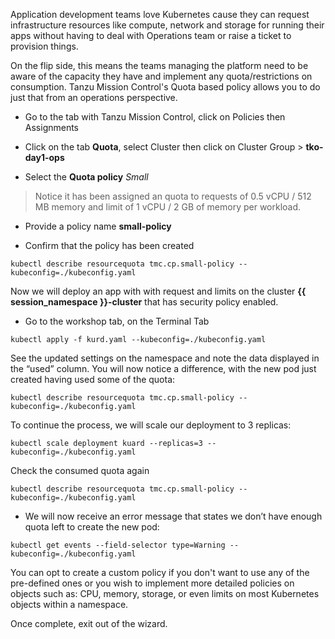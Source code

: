 Application development teams love Kubernetes cause they can request infrastructure resources like compute, network and storage for running their apps without having to deal with Operations team or raise a ticket to provision things. 

On the flip side, this means the teams managing the platform need to be aware of the capacity they have and implement any quota/restrictions on consumption. Tanzu Mission Control's Quota based policy allows you to do just that from an operations perspective.

* Go to the tab with Tanzu Mission Control, click on Policies then Assignments

* Click on the tab **Quota**, select Cluster then click on Cluster Group >  **tko-day1-ops** 

* Select the **Quota policy** *Small*

>Notice it has been assigned an quota to requests of 0.5 vCPU / 512 MB memory and limit of 1 vCPU / 2 GB of memory per workload.

* Provide a policy name **small-policy**

* Confirm that the policy has been created
```execute-2
kubectl describe resourcequota tmc.cp.small-policy --kubeconfig=./kubeconfig.yaml
```


Now we will deploy an app with with request and limits on the cluster **{{ session_namespace }}-cluster** that has security policy enabled.

* Go to the workshop tab, on the Terminal Tab

```execute-1
kubectl apply -f kurd.yaml --kubeconfig=./kubeconfig.yaml
```
See the updated settings on the namespace and note the data displayed in the “used” column. You will now notice a difference, with the new pod just created having used some of the quota:

```execute-2
kubectl describe resourcequota tmc.cp.small-policy --kubeconfig=./kubeconfig.yaml
```
To continue the process, we will scale our deployment to 3 replicas:

```execute-1
kubectl scale deployment kuard --replicas=3 --kubeconfig=./kubeconfig.yaml
```

Check the consumed quota again
```execute-2
kubectl describe resourcequota tmc.cp.small-policy --kubeconfig=./kubeconfig.yaml
```
* We will now receive an error message that states we don’t have enough quota left to create the new pod:

```execute-1
kubectl get events --field-selector type=Warning --kubeconfig=./kubeconfig.yaml
```
You can opt to create a custom policy if you don't want to use any of the pre-defined ones or you wish to implement more detailed policies on objects such as: CPU, memory, storage, or even limits on most Kubernetes objects within a namespace.

Once complete, exit out of the wizard.